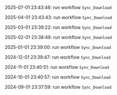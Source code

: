 2025-07-01 23:43:46: run workflow `Sync_Download` 

2025-04-01 23:43:43: run workflow `Sync_Download` 

2025-03-01 23:39:22: run workflow `Sync_Download` 

2025-02-01 23:38:49: run workflow `Sync_Download` 

2025-01-01 23:39:00: run workflow `Sync_Download` 

2024-12-01 23:39:47: run workflow `Sync_Download` 

2024-11-01 23:40:51: run workflow `Sync_Download` 

2024-10-01 23:40:57: run workflow `Sync_Download` 

2024-09-01 23:37:59: run workflow `Sync_Download` 


